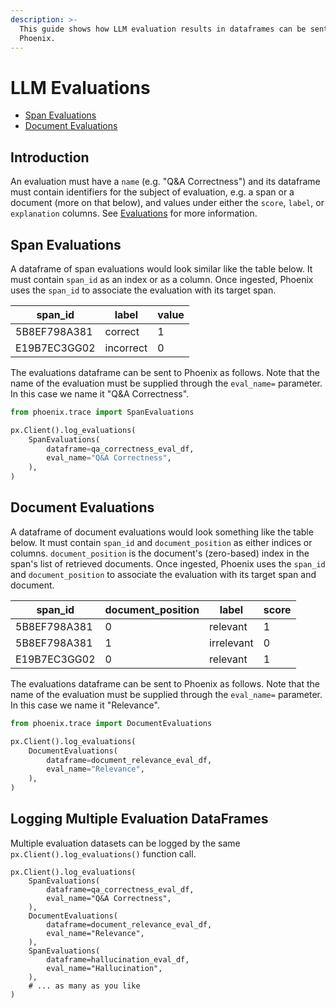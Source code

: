 ```yaml
---
description: >-
  This guide shows how LLM evaluation results in dataframes can be sent to
  Phoenix.
---
```


# LLM Evaluations

* [Span Evaluations](llm-evaluations.md#span-evaluations)
* [Document Evaluations](llm-evaluations.md#document-evaluations)

## Introduction

An evaluation must have a `name` (e.g. "Q\&A Correctness") and its dataframe must contain identifiers for the subject of evaluation, e.g. a span or a document (more on that below), and values under either the `score`, `label`, or `explanation` columns. See [Evaluations](../../concepts/evaluation.md) for more information.

## Span Evaluations

A dataframe of span evaluations would look similar like the table below. It must contain `span_id` as an index or as a column. Once ingested, Phoenix uses the `span_id` to associate the evaluation with its target span.

<table><thead><tr><th>span_id</th><th>label</th><th data-type="number">value</th></tr></thead><tbody><tr><td>5B8EF798A381</td><td>correct</td><td>1</td></tr><tr><td>E19B7EC3GG02</td><td>incorrect</td><td>0</td></tr></tbody></table>

The evaluations dataframe can be sent to Phoenix as follows. Note that the name of the evaluation must be supplied through the `eval_name=` parameter. In this case we name it "Q\&A Correctness".

```python
from phoenix.trace import SpanEvaluations

px.Client().log_evaluations(
    SpanEvaluations(
        dataframe=qa_correctness_eval_df,
        eval_name="Q&A Correctness",
    ),
)
```

## Document Evaluations

A dataframe of document evaluations would look something like the table below. It must contain `span_id` and `document_position` as either indices or columns. `document_position` is the document's (zero-based) index in the span's list of retrieved documents. Once ingested, Phoenix uses the `span_id` and `document_position` to associate the evaluation with its target span and document.

<table><thead><tr><th>span_id</th><th data-type="number">document_position</th><th>label</th><th data-type="number">score</th></tr></thead><tbody><tr><td>5B8EF798A381</td><td>0</td><td>relevant</td><td>1</td></tr><tr><td>5B8EF798A381</td><td>1</td><td>irrelevant</td><td>0</td></tr><tr><td>E19B7EC3GG02</td><td>0</td><td>relevant</td><td>1</td></tr></tbody></table>

The evaluations dataframe can be sent to Phoenix as follows. Note that the name of the evaluation must be supplied through the `eval_name=` parameter. In this case we name it "Relevance".

```python
from phoenix.trace import DocumentEvaluations

px.Client().log_evaluations(
    DocumentEvaluations(
        dataframe=document_relevance_eval_df,
        eval_name="Relevance",
    ),
)
```

## Logging Multiple Evaluation DataFrames

Multiple evaluation datasets can be logged by the same `px.Client().log_evaluations()` function call.

```
px.Client().log_evaluations(
    SpanEvaluations(
        dataframe=qa_correctness_eval_df,
        eval_name="Q&A Correctness",
    ),
    DocumentEvaluations(
        dataframe=document_relevance_eval_df,
        eval_name="Relevance",
    ),
    SpanEvaluations(
        dataframe=hallucination_eval_df,
        eval_name="Hallucination",
    ),
    # ... as many as you like
)
```
